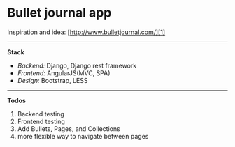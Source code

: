 Bullet journal app
==================

Inspiration and idea: [http://www.bulletjournal.com/][1]


  [1]: http://www.bulletjournal.com/

  ----------
**Stack**
 - *Backend:* Django, Django rest framework
 - *Frontend:* AngularJS(MVC, SPA)
 - *Design:* Bootstrap, LESS
 

  -------
 
 
**Todos**
 1. Backend testing
 2. Frontend testing
 3. Add Bullets, Pages, and Collections
 4. more flexible way to navigate between pages

 



